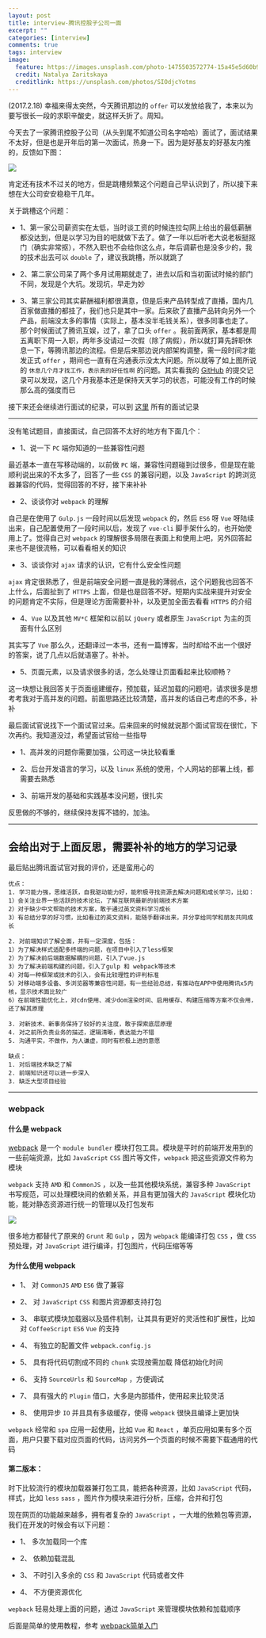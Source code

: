 ```yaml
---
layout: post
title: interview-腾讯控股子公司一面
excerpt: ""
categories: [interview]
comments: true
tags: interview
image:
  feature: https://images.unsplash.com/photo-1475503572774-15a45e5d60b9?dpr=2&auto=format&fit=crop&w=767&h=511&q=80&cs=tinysrgb&crop=
  credit: Natalya Zaritskaya
  creditlink: https://unsplash.com/photos/SIOdjcYotms
---
```


(2017.2.18) 幸福来得太突然，今天腾讯那边的 `offer` 可以发放给我了，本来以为要写很长一段的求职辛酸史，就这样夭折了。周知。

今天去了一家腾讯控股子公司（从头到尾不知道公司名字哈哈）面试了，面试结果不太好，但是也是开年后的第一次面试，热身一下。因为是好基友的好基友内推的，反馈如下图：

![](http://okwtb01kd.bkt.clouddn.com/diary-13-1.png)

肯定还有技术不过关的地方，但是跳槽频繁这个问题自己早认识到了，所以接下来想在大公司安安稳稳干几年。

关于跳槽这个问题：

* 1、第一家公司薪资实在太低，当时谈工资的时候连拉勾网上给出的最低薪酬都没达到，但是以学习为目的吧就做下去了。做了一年以后听老大说老板挺抠门（确实非常抠），不然入职也不会给你这么点，年后调薪也是没多少的，我的技术出去可以 `double` 了，建议我跳槽，所以就跳了

* 2、第二家公司呆了两个多月试用期就走了，进去以后和当初面试时候的部门不同，发现是个大坑。发现坑，早走为妙

* 3、第三家公司其实薪酬福利都很满意，但是后来产品转型成了直播，国内几百家做直播的都挂了，我们也只是其中一家。后来砍了直播产品转向另外一个产品，前端没太多的事情（实际上，基本没半毛钱关系），很多同事也走了。那个时候面试了腾讯互娱，过了，拿了口头 `offer` 。我前面两家，基本都是周五离职下周一入职，两年多没请过一次假（除了病假），所以就打算先辞职休息一下，等腾讯那边的流程。但是后来那边说内部架构调整，需一段时间才能发正式 `offer` ，期间也一直有在沟通表示没太大问题。所以就等了如上图所说的 `休息几个月才找工作，表示真的好任性啊` 的问题。其实看我的 [GitHub](https://github.com/cody1991) 的提交记录可以发现，这几个月我基本还是保持天天学习的状态，可能没有工作的时候那么高的强度而已

接下来还会继续进行面试的纪录，可以到 [这里](https://cody1991.github.io/diary/tags/#interview) 所有的面试记录

---

没有笔试题目，直接面试，自己回答不太好的地方有下面几个：

* 1、说一下 `PC` 端你知道的一些兼容性问题 

最近基本一直在写移动端的，以前做 `PC` 端，兼容性问题碰到过很多，但是现在能顺利说出来的不太多了，回答了一些 `CSS` 的兼容问题，以及 `JavaScript` 的跨浏览器兼容的代码，觉得回答的不好，接下来补补

* 2、谈谈你对 `webpack` 的理解 

自己是在使用了 `Gulp.js` 一段时间以后发现 `webpack` 的，然后 `ES6` 呀 `Vue` 呀陆续出来，自己配置使用了一段时间以后，发现了 `vue-cli` 脚手架什么的，也开始使用上了。觉得自己对 `webpack` 的理解很多局限在表面上和使用上吧，另外回答起来也不是很流畅，可以看看相关的知识

* 3、谈谈你对 `ajax` 请求的认识，它有什么安全性问题 

`ajax` 肯定很熟悉了，但是前端安全问题一直是我的薄弱点，这个问题我也回答不上什么，后面扯到了 `HTTPS` 上面，但是也是回答不好。短期内实战来提升对安全的问题肯定不实际，但是理论方面需要补补，以及更加全面去看看 `HTTPS` 的介绍

* 4、`Vue` 以及其他 `MV*C` 框架和以前以 `jQuery` 或者原生 `JavaScript` 为主的页面有什么区别 

其实写了 `Vue` 那么久，还翻译过一本书，还有一篇博客，当时却给不出一个很好的答案，说了几点以后就语塞了。补补。

* 5、页面元素，以及请求很多的话，怎么处理让页面看起来比较顺畅？

这一块想让我回答关于页面组建缓存，预加载，延迟加载的问题吧，请求很多是想考考我对于高并发的问题。前面思路还比较清楚，高并发的话自己考虑的不多，补补

最后面试官说找下一个面试官过来。后来回来的时候就说那个面试官现在很忙，下次再约。我知道没过，希望面试官给一些指导

* 1、高并发的问题你需要加强，公司这一块比较看重

* 2、后台开发语言的学习，以及 `linux` 系统的使用，个人网站的部署上线，都需要去熟悉

* 3、前端开发的基础和实践基本没问题，很扎实

反思做的不够的，继续保持发挥不错的，加油。

---

会给出对于上面反思，需要补补的地方的学习记录
---

最后贴出腾讯面试官对我的评价，还是蛮用心的

```
优点：
1. 学习能力强，思维活跃，自我驱动能力好，能积极寻找资源去解决问题和成长学习，比如：
1）会关注业界一些活跃的技术论坛，了解互联网最新的前端技术方案
2）对于缺少中文帮助的技术方案，敢于通过英文资料学习成长
3）有总结分享的好习惯，比如看过的英文资料，能随手翻译出来，并分享给同学和朋友共同成长

2. 对前端知识了解全面，并有一定深度，包括：
1）为了解决样式适配多终端的问题，在项目中引入了less框架
2）为了解决前后端数据解耦的问题，引入了vue.js
3）为了解决前端构建的问题，引入了gulp 和 webpack等技术
4）对每一种框架或技术的引入，会有比较理性的评判标准
5）对移动端多设备、多浏览器等兼容性问题，有一些经验总结，有推动在APP中使用腾讯x5内核，显示技术面比较广
6）在前端性能优化上，对cdn使用、减少dom渲染时间、启用缓存、构建压缩等方案不仅会用，还了解其原理

3. 对新技术、新事务保持了较好的关注度，敢于探索底层原理
4. 对之前所负责业务的描述，逻辑清晰，表达能力不错
5. 沟通平实，不做作，为人谦虚，同时有积极上进的意愿

缺点：
1. 对后端技术缺乏了解
2. 前端知识还可以进一步深入
3. 缺乏大型项目经验
```

---

### webpack

#### 什么是 webpack

[webpack](https://webpack.github.io/) 是一个 `module bundler` 模块打包工具。模块是平时的前端开发用到的一些前端资源，比如 `JavaScript` `CSS` 图片等文件，`webpack` 把这些资源文件称为模块

`webpack` 支持 `AMD` 和 `CommonJS` ，以及一些其他模块系统，兼容多种 `JavaScript` 书写规范，可以处理模块间的依赖关系，并且有更加强大的 `JavaScript` 模块化功能，能对静态资源进行统一的管理以及打包发布

![](https://webpack.github.io/assets/what-is-webpack.png)

很多地方都替代了原来的 `Grunt` 和 `Gulp` ，因为 `webpack` 能编译打包 `CSS` ，做 `CSS` 预处理，对 `JavaScript` 进行编译，打包图片，代码压缩等等



#### 为什么使用 webpack

* 1、 对 `CommonJS` `AMD` `ES6` 做了兼容

* 2、 对 `JavaScript` `CSS` 和图片资源都支持打包

* 3、 串联式模块加载器以及插件机制，让其具有更好的灵活性和扩展性，比如对 `CoffeeScript` `ES6` `Vue` 的支持

* 4、 有独立的配置文件 `webpack.config.js`

* 5、 具有将代码切割成不同的 `chunk` 实现按需加载 降低初始化时间 

* 6、 支持 `SourceUrls` 和 `SourceMap` ，方便调试

* 7、 具有强大的 `Plugin` 借口，大多是内部插件，使用起来比较灵活

* 8、 使用异步 `IO` 并且具有多级缓存，使得 `webpack` 很快且编译上更加快

`webpack` 经常和 `spa` 应用一起使用，比如 `Vue` 和 `React` ，单页应用如果有多个页面，用户只要下载对应页面的代码，访问另外一个页面的时候不需要下载通用的代码

#### 第二版本：

时下比较流行的模块加载器兼打包工具，能把各种资源，比如 `JavaScript` 代码，样式，比如 `less` `sass` ，图片作为模块来进行分析，压缩，合并和打包

现在网页的功能越来越多，拥有者复杂的 `JavaScript` ，一大堆的依赖包等资源，我们在开发的时候会有以下问题：

* 1、 多次加载同一个库

* 2、 依赖加载混乱

* 3、 不时引入多余的 `CSS` 和 `JavaScript` 代码或者文件

* 4、 不方便资源优化

`wepback` 轻易处理上面的问题，通过 `JavaScript` 来管理模块依赖和加载顺序

后面是简单的使用教程，参考 [webpack简单入门](http://ghmagical.com/article/page/id/4eMcmI9QBSmK) 
